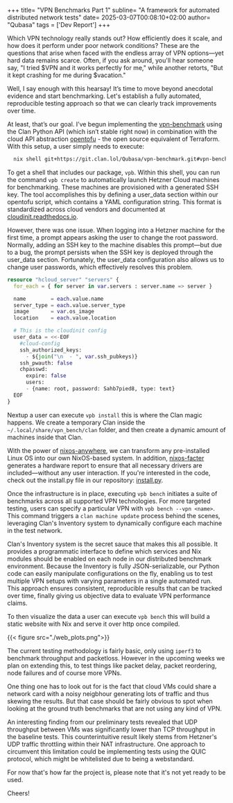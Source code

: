 +++
title= "VPN Benchmarks Part 1"
subline= "A framework for automated distributed network tests"
date= 2025-03-07T00:08:10+02:00
author= "Qubasa"
tags = ['Dev Report']
+++


Which VPN technology really stands out? How efficiently does it scale, and how does it perform under poor network conditions? These are the questions that arise when faced with the endless array of VPN options—yet hard data remains scarce. Often, if you ask around, you'll hear someone say, "I tried $VPN and it works perfectly for me," while another retorts, "But it kept crashing for me during $vacation."

Well, I say enough with this hearsay! It’s time to move beyond anecdotal evidence and start benchmarking. Let's establish a fully automated, reproducible testing approach so that we can clearly track improvements over time.

At least, that’s our goal. I’ve begun implementing the [vpn-benchmark](https://git.clan.lol/Qubasa/vpn-benchmark) using the Clan Python API (which isn’t stable right now) in combination with the cloud API abstraction [opentofu](https://opentofu.org/) - the open source equivalent of Terraform. With this setup, a user simply needs to execute:

```bash
  nix shell git+https://git.clan.lol/Qubasa/vpn-benchmark.git#vpn-bench --refresh
```

To get a shell that includes our package, `vpb`. Within this shell, you can run the command `vpb create` to automatically launch Hetzner Cloud machines for benchmarking. These machines are provisioned with a generated SSH key. The tool accomplishes this by defining a user_data section within our opentofu script, which contains a YAML configuration string. This format is standardized across cloud vendors and documented at [cloudinit.readthedocs.io](https://cloudinit.readthedocs.io/en/latest/reference/yaml_examples/set_passwords.html).

However, there was one issue. When logging into a Hetzner machine for the first time, a prompt appears asking the user to change the root password. Normally, adding an SSH key to the machine disables this prompt—but due to a bug, the prompt persists when the SSH key is deployed through the user_data section. Fortunately, the user_data configuration also allows us to change user passwords, which effectively resolves this problem.

```terraform {hl_lines=[14, 18]}
resource "hcloud_server" "servers" {
  for_each = { for server in var.servers : server.name => server }

  name        = each.value.name
  server_type = each.value.server_type
  image       = var.os_image
  location    = each.value.location

  # This is the cloudinit config
  user_data = <<-EOF
    #cloud-config
    ssh_authorized_keys:
      - ${join("\n  - ", var.ssh_pubkeys)}
    ssh_pwauth: false
    chpasswd:
      expire: false
      users:
      - {name: root, password: Sahb7pied8, type: text}
  EOF
}
```

Nextup a user can execute `vpb install` this is where the Clan magic happens. We create a temporary Clan inside the `~/.local/share/vpn_bench/clan` folder, and then create a dynamic amount of machines inside that Clan. 

With the power of [nixos-anywhere](https://github.com/nix-community/nixos-anywhere), we can transform any pre-installed Linux OS into our own NixOS-based system. In addition, [nixos-facter](https://github.com/nix-community/nixos-facter) generates a hardware report to ensure that all necessary drivers are included—without any user interaction. If you're interested in the code, check out the install.py file in our repository: [install.py](https://git.clan.lol/Qubasa/vpn-benchmark/src/branch/main/pkgs/vpn-bench/vpn_bench/install.py).

Once the infrastructure is in place, executing `vpb bench` initiates a suite of benchmarks across all supported VPN technologies. For more targeted testing, users can specify a particular VPN with `vpb bench --vpn <name>`. This command triggers a `clan machine update` process behind the scenes, leveraging Clan's Inventory system to dynamically configure each machine in the test network.

Clan's Inventory system is the secret sauce that makes this all possible. It provides a programmatic interface to define which services and Nix modules should be enabled on each node in our distributed benchmark environment. Because the Inventory is fully JSON-serializable, our Python code can easily manipulate configurations on the fly, enabling us to test multiple VPN setups with varying parameters in a single automated run. This approach ensures consistent, reproducible results that can be tracked over time, finally giving us objective data to evaluate VPN performance claims.

To then visualize the data a user can execute `vpb bench` this will build a static website with Nix and serve it over http once compiled.

{{< figure src="./web_plots.png">}}

The current testing methodology is fairly basic, only using `iperf3` to benchmark throughput and packetloss. However in the upcoming weeks we plan on extending this, to test things like packet delay, packet reordering, node failures and of course more VPNs.


One thing one has to look out for is the fact that cloud VMs could share a network card with a noisy neigbhour generating lots of traffic and thus skewing the results. But that case should be fairly obvious to spot when looking at the ground truth benchmarks that are not using any kind of VPN. 


An interesting finding from our preliminary tests revealed that UDP throughput between VMs was significantly lower than TCP throughput in the baseline tests. This counterintuitive result likely stems from Hetzner's UDP traffic throttling within their NAT infrastructure. One  approach to circumvent this limitation could be implementing tests using the QUIC protocol, which might be whitelisted due to being a webstandard.

For now that's how far the project is, please note that it's not yet ready to be used.

Cheers!